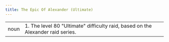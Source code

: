 ```yaml
---
title: The Epic Of Alexander (Ultimate)
---
```

| | |
| --- | --- |
| noun | 1.  	The level 80 "Ultimate" difficulty raid, based on the Alexander raid series.	|
